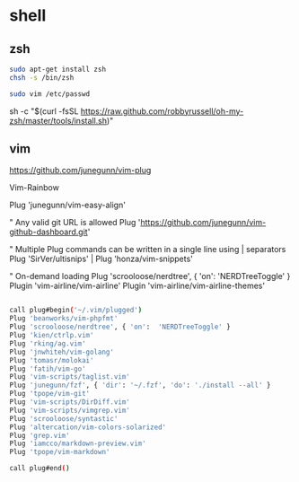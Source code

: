 # shell

## zsh

```bash
sudo apt-get install zsh
chsh -s /bin/zsh

sudo vim /etc/passwd
```

sh -c "$(curl -fsSL https://raw.github.com/robbyrussell/oh-my-zsh/master/tools/install.sh)"



## vim

<https://github.com/junegunn/vim-plug>


Vim-Rainbow

Plug 'junegunn/vim-easy-align'

" Any valid git URL is allowed
Plug 'https://github.com/junegunn/vim-github-dashboard.git'

" Multiple Plug commands can be written in a single line using | separators
Plug 'SirVer/ultisnips' | Plug 'honza/vim-snippets'

" On-demand loading
Plug 'scrooloose/nerdtree', { 'on':  'NERDTreeToggle' }
Plugin 'vim-airline/vim-airline'
Plugin 'vim-airline/vim-airline-themes'


```bash

call plug#begin('~/.vim/plugged')
Plug 'beanworks/vim-phpfmt' 
Plug 'scrooloose/nerdtree', { 'on':  'NERDTreeToggle' } 
Plug 'kien/ctrlp.vim'
Plug 'rking/ag.vim'
Plug 'jnwhiteh/vim-golang'
Plug 'tomasr/molokai'
Plug 'fatih/vim-go'
Plug 'vim-scripts/taglist.vim'
Plug 'junegunn/fzf', { 'dir': '~/.fzf', 'do': './install --all' }
Plug 'tpope/vim-git'
Plug 'vim-scripts/DirDiff.vim'
Plug 'vim-scripts/vimgrep.vim'
Plug 'scrooloose/syntastic'
Plug 'altercation/vim-colors-solarized'
Plug 'grep.vim'
Plug 'iamcco/markdown-preview.vim'
Plug 'tpope/vim-markdown'

call plug#end()
```
